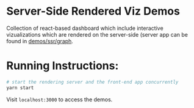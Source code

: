 # Server-Side Rendered Viz Demos

Collection of react-based dashboard which include interactive vizualizations which are rendered on the server-side (server app can be found in [demos/ssr/graph](../ssr/graph/).


# Running Instructions:

```bash
# start the rendering server and the front-end app concurrently
yarn start
```

Visit `localhost:3000` to access the demos.
